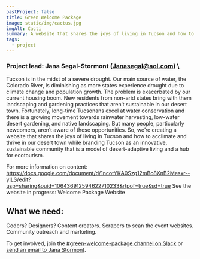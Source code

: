 ```yaml
---
pastProject: false
title: Green Welcome Package
image: static/img/cactus.jpg
imgAlt: Cacti
summary: A website that shares the joys of living in Tucson and how to acclimate and thrive in our desert town.
tags:
  - project
---
```

### Project lead: Jana Segal-Stormont ([Janasegal@aol.com](mailto:janasegal@aol.com)) \

Tucson is in the midst of a severe drought. Our main source of water, the Colorado River, is diminishing as more states experience drought due to climate change and population growth. The problem is exacerbated by our current housing boom. New residents from non-arid states bring with them landscaping and gardening practices that aren’t sustainable in our desert town. Fortunately, long-time Tucsonans excel at water conservation and there is a growing movement towards rainwater harvesting, low-water desert gardening, and native landscaping. But many people, particularly newcomers, aren’t aware of these opportunities. So, we’re creating a website that shares the joys of living in Tucson and how to acclimate and thrive in our desert town while branding Tucson as an innovative, sustainable community that is a model of desert-adaptive living and a hub for ecotourism.

For more information on content: 
https://docs.google.com/document/d/1ncotYKA0Szg12mBo8XnB2Mesxr--yILS/edit?usp=sharing&ouid=106436912594622710233&rtpof=true&sd=true
See the website in progress: Welcome Package Website

## What we need:
Coders? Designers? Content creators.  Scrapers to scan the event websites. Community outreach and marketing. 

To get involved, join the [#green-welcome-package channel on Slack](https://codefortucson.slack.com/archives/C02UKU71RD4) or [send an email to Jana Stormont](mailto:janasegal@aol.com).
